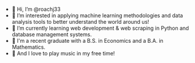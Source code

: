- 👋 Hi, I’m @roachj33
- 👀 I’m interested in applying machine learning methodologies and data analysis tools to better understand the world around us!
- 🌱 I’m currently learning web development & web scraping in Python and database management systems.
- 📗 I'm a recent graduate with a B.S. in Economics and a B.A. in Mathematics.
- 🎸 And I love to play music in my free time!
